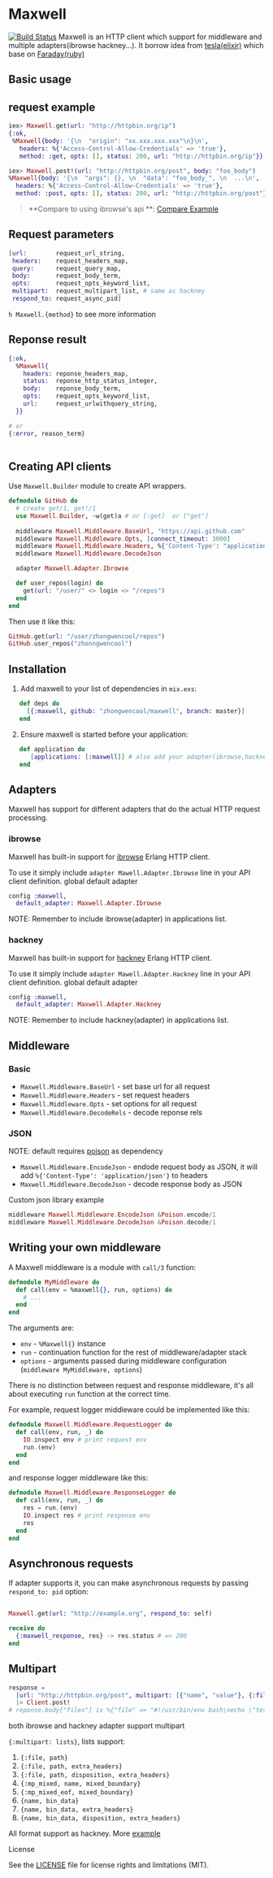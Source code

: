 # Maxwell

[![Build Status](https://travis-ci.org/zhongwencool/maxwell.svg?branch=master)](https://travis-ci.org/zhongwencool/maxwell)
Maxwell is an HTTP client which support for middleware and multiple adapters(ibrowse hackney...). It borrow idea from [tesla(elixir)](https://github.com/teamon/tesla) which base on [Faraday(ruby)](https://github.com/lostisland/faraday)

## Basic usage

## request example
```ex 
iex> Maxwell.get(url: "http://httpbin.org/ip")
{:ok,
 %Maxwell{body: '{\n  "origin": "xx.xxx.xxx.xxx"\n}\n',
   headers: %{'Access-Control-Allow-Credentials' => 'true'},
   method: :get, opts: [], status: 200, url: "http://httpbin.org/ip"}}

iex> Maxwell.post!(url: "http://httpbin.org/post", body: "foo_body")
%Maxwell{body: '{\n  "args": {}, \n  "data": "foo_body_", \n  ...\n',
  headers: %{'Access-Control-Allow-Credentials' => 'true'},
  method: :post, opts: [], status: 200, url: "http://httpbin.org/post"}
```
> **Compare to using ibrowse's api **: [Compare Example](https://github.com/zhongwencool/maxwell/blob/master/examples/github_client.ex)
 
## Request parameters
```ex
[url:        request_url_string,
 headers:    request_headers_map,
 query:      request_query_map,
 body:       request_body_term,
 opts:       request_opts_keyword_list,
 multipart:  request_multipart_list, # same as hackney 
 respond_to: request_async_pid]
```
`h Maxwell.{method}` to see more information

## Reponse result 
```ex
{:ok,
  %Maxwell{
    headers: reponse_headers_map,
    status:  reponse_http_status_integer,
    body:    reponse_body_term,
    opts:    request_opts_keyword_list,
    url:     request_urlwithquery_string,    
  }}

# or
{:error, reason_term} 
  
```
## Creating API clients

Use `Maxwell.Builder` module to create API wrappers.

```ex
defmodule GitHub do
  # create get/1, get!/1  
  use Maxwell.Builder, ~w(get)a # or [:get]  or ["get"]
  
  middleware Maxwell.Middleware.BaseUrl, "https://api.github.com"
  middleware Maxwell.Middleware.Opts, [connect_timeout: 3000]
  middleware Maxwell.Middleware.Headers, %{'Content-Type': "application/vnd.github.v3+json", 'User-Agent': 'zhongwenool'}
  middleware Maxwell.Middleware.DecodeJson  

  adapter Maxwell.Adapter.Ibrowse

  def user_repos(login) do
    get(url: "/user/" <> login <> "/repos")
  end
end
```

Then use it like this:

```ex
GitHub.get(url: "/user/zhongwencool/repos")
GitHub.user_repos("zhonngwencool")
```

## Installation

  1. Add maxwell to your list of dependencies in `mix.exs`:
```ex
   def deps do
     [{:maxwell, github: "zhongwencool/maxwell", branch: master}]
   end
```
  2. Ensure maxwell is started before your application:
```ex
   def application do
      [applications: [:maxwell]] # also add your adapter(ibrowse,hackney...) here 
   end
```
## Adapters

Maxwell has support for different adapters that do the actual HTTP request processing.

### ibrowse

Maxwell has built-in support for [ibrowse](https://github.com/cmullaparthi/ibrowse) Erlang HTTP client.

To use it simply include `adapter Mawell.Adapter.Ibrowse` line in your API client definition.
global default adapter

```ex 
config :maxwell,
  default_adapter: Maxwell.Adapter.Ibrowse
```  

NOTE: Remember to include ibrowse(adapter) in applications list.
### hackney

Maxwell has built-in support for [hackney](https://github.com/benoitc/hackney) Erlang HTTP client.

To use it simply include `adapter Mawell.Adapter.Hackney` line in your API client definition.
global default adapter

```ex 
config :maxwell,
  default_adapter: Maxwell.Adapter.Hackney
```  

NOTE: Remember to include hackney(adapter) in applications list.

## Middleware

### Basic

- `Maxwell.Middleware.BaseUrl` - set base url for all request
- `Maxwell.Middleware.Headers` - set request headers
- `Maxwell.Middleware.Opts` - set options for all request
- `Maxwell.Middleware.DecodeRels` - decode reponse rels

### JSON
NOTE: default requires [poison](https://github.com/devinus/poison) as dependency

- `Maxwell.Middleware.EncodeJson` - endode request body as JSON, it will add `%{'Content-Type': 'application/json'}` to headers
- `Maxwell.Middleware.DecodeJson` - decode response body as JSON

Custom json library example 

```ex
middleware Maxwell.Middleware.EncodeJson &Poison.encode/1
middleware Maxwell.Middleware.DecodeJson &Poison.decode/1
```

## Writing your own middleware

A Maxwell middleware is a module with `call/3` function:

```ex
defmodule MyMiddleware do
  def call(env = %maxwell{}, run, options) do
    # ...     
  end
end
```
The arguments are:
- `env` - `%Maxwell{}` instance
- `run` - continuation function for the rest of middleware/adapter stack
- `options` - arguments passed during middleware configuration (`middleware MyMiddleware, options`)

There is no distinction between request and response middleware, it's all about executing `run` function at the correct time.

For example, request logger middleware could be implemented like this:

```ex
defmodule Maxwell.Middleware.RequestLogger do
  def call(env, run, _) do
    IO.inspect env # print request env
    run.(env)
  end
end
```

and response logger middleware like this:

```ex
defmodule Maxwell.Middleware.ResponseLogger do
  def call(env, run, _) do
    res = run.(env)
    IO.inspect res # print response env
    res
  end
end
```

## Asynchronous requests

If adapter supports it, you can make asynchronous requests by passing `respond_to: pid` option:

```ex

Maxwell.get(url: "http://example.org", respond_to: self)

receive do
  {:maxwell_response, res} -> res.status # => 200
end
```

## Multipart
```ex
response = 
  [url: "http://httpbin.org/post", multipart: [{"name", "value"}, {:file, "test/maxwell/multipart_test_file.sh"}]]
  |> Client.post!
# reponse.body["files"] is %{"file" => "#!/usr/bin/env bash\necho \"test multipart file\"\n"}

```
both ibrowse and hackney adapter support multipart

`{:multipart: lists}`, lists support: 

1. `{:file, path}`
2. `{:file, path, extra_headers}`
3. `{:file, path, disposition, extra_headers}`
4. `{:mp_mixed, name, mixed_boundary}`
5. `{:mp_mixed_eof, mixed_boundary}`
6. `{name, bin_data}`
7. `{name, bin_data, extra_headers}`
8. `{name, bin_data, disposition, extra_headers}`

All format support as hackney. 
More [example](https://github.com/zhongwencool/maxwell/blob/master/test/maxwell/multipart_test.exs)

License

See the [LICENSE](https://github.com/zhongwencool/maxwell/blob/master/LICENSE) file for license rights and limitations (MIT). 
